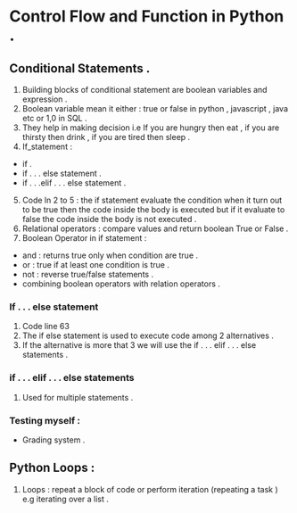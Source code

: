 # Control Flow and Function in Python .

## Conditional Statements .
1) Building blocks of conditional statement are boolean variables and expression .
2) Boolean variable mean it either : true or false in python , javascript , java etc or 1,0 in SQL .
3) They help in making decision i.e If you are hungry then eat , if you are thirsty then drink , if you are tired then sleep .
4) If_statement : 

  - if .
  - if . . . else statement .
  - if  . . .elif . . . else statement .

5) Code ln 2 to 5 : the if statement evaluate the condition when it turn out to be true then the code inside the body is executed but if it evaluate to false the code inside the body is not executed .
6) Relational operators : compare values and return boolean True or False .
7) Boolean Operator in if statement : 

  - and : returns true only when condition are true .
  - or : true if at least one condition is true .
  - not : reverse true/false statements .
 - combining boolean operators with relation operators .

### If . . . else statement 
1) Code line 63 
2) The if else statement is used to execute code among 2 alternatives .
3) If the alternative is more that 3 we will use the if . . . elif . . . else statements .

### if . . . elif . . . else statements 
1) Used for multiple statements .

### Testing myself :
- Grading system .

## Python Loops :
1) Loops : repeat a block of code or perform iteration (repeating a task ) e.g iterating over a list .
